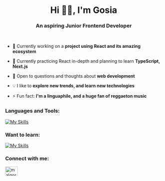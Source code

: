 

<!--
### Hi there 👋

**mkwiecien00/mkwiecien00** is a ✨ _special_ ✨ repository because its `README.md` (this file) appears on your GitHub profile.

Here are some ideas to get you started:

- 🔭 I’m currently working on ...
- 🌱 I’m currently learning ...
- 👯 I’m looking to collaborate on ...
- 🤔 I’m looking for help with ...
- 💬 Ask me about ...
- 📫 How to reach me: ...
- 😄 Pronouns: ...
- ⚡ Fun fact: ...
-->
<h1 align="center">Hi 👋🏻, I'm Gosia</h1>
<h3 align="center">An aspiring Junior Frontend Developer</h3>
&nbsp;

- 🔭 Currently working on a **project using React and its amazing ecosystem**

- 🌱 Currently practicing React in-depth and planning to learn **TypeScript, Next.js**

- 💬 Open to questions and thoughts about **web development**

- 💡 I like to **explore new trends, and learn new technologies**

- ⚡ Fun fact: **I'm a linguaphile, and a huge fan of reggaeton music**

<h3 align="left">Languages and Tools:</h3>

[![My Skills](https://skillicons.dev/icons?i=html,css,sass,bootstrap,js,gulp,react,redux,styledcomponents,materialui,vite,git,vscode)](https://skillicons.dev)


<h3 align="left">Want to learn:</h3>

[![My Skills](https://skillicons.dev/icons?i=tailwind,ts,nextjs,firebase)](https://skillicons.dev)

<h3 align="left">Connect with me:</h3>
<p align="left">
<a href="https://linkedin.com/in/malgorzatakwiecien00" target="blank"><img align="center" src="https://raw.githubusercontent.com/rahuldkjain/github-profile-readme-generator/master/src/images/icons/Social/linked-in-alt.svg" alt="malgorzatakwiecien00" height="30" width="40" /></a>
</p>
